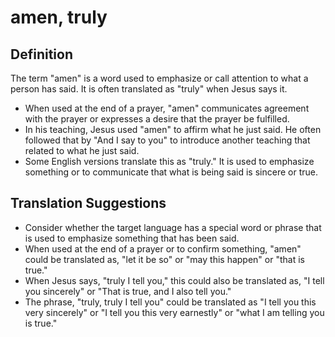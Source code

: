 # amen, truly

## Definition

The term "amen" is a word used to emphasize or call attention to what a person has said. It is often translated as "truly" when Jesus says it.

* When used at the end of a prayer, "amen" communicates agreement with the prayer or expresses a desire that the prayer be fulfilled.
* In his teaching, Jesus used "amen" to affirm what he just said. He often followed that by "And I say to you" to introduce another teaching that related to what he just said.
* Some English versions translate this as "truly." It is used to emphasize something or to communicate that what is being said is sincere or true.


## Translation Suggestions



* Consider whether the target language has a special word or phrase that is used to emphasize something that has been said.
* When used at the end of a prayer or to confirm something, "amen" could be translated as, "let it be so" or "may this happen" or "that is true."
* When Jesus says, "truly I tell you," this could also be translated as, "I tell you sincerely" or "That is true, and I also tell you."
* The phrase, "truly, truly I tell you" could be translated as "I tell you this very sincerely" or "I tell you this very earnestly" or "what I am telling you is true."